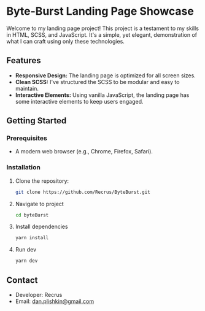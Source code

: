 # Byte-Burst Landing Page Showcase

Welcome to my landing page project! This project is a testament to my skills in HTML, SCSS, and JavaScript. It's a simple, yet elegant, demonstration of what I can craft using only these technologies.

## Features
- **Responsive Design:** The landing page is optimized for all screen sizes.
- **Clean SCSS:** I've structured the SCSS to be modular and easy to maintain.
- **Interactive Elements:** Using vanilla JavaScript, the landing page has some interactive elements to keep users engaged.

## Getting Started

### Prerequisites

- A modern web browser (e.g., Chrome, Firefox, Safari).

### Installation

1. Clone the repository:
   ```bash
   git clone https://github.com/Recrus/ByteBurst.git
   ```
2. Navigate to project
   ```bash
   cd byteBurst
   ```
3. Install dependencies
   ```bash
   yarn install
   ```
4. Run dev
   ```bash
   yarn dev
   ```

## Contact

- Developer: Recrus
- Email: dan.plishkin@gmail.com
